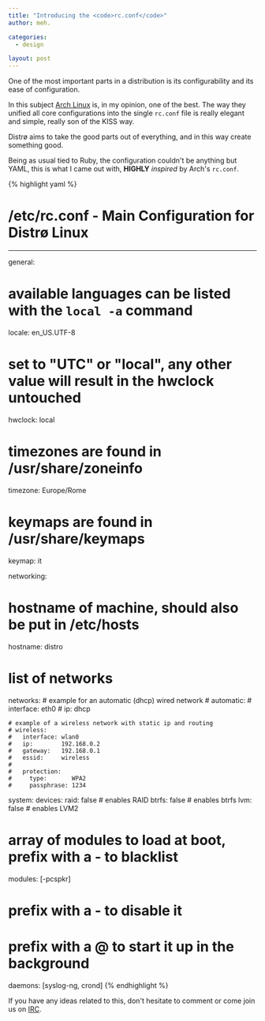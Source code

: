 ```yaml
---
title: "Introducing the <code>rc.conf</code>"
author: meh.

categories:
  - design

layout: post
---
```


One of the most important parts in a distribution is its configurability and its ease of configuration.

In this subject [Arch Linux](http://archlinux.org) is, in my opinion, one of the best. The way they
unified all core configurations into the single `rc.conf` file is really elegant and simple, really
son of the KISS way.

Distrø aims to take the good parts out of everything, and in this way create something good.

Being as usual tied to Ruby, the configuration couldn't be anything but YAML, this is what I came out
with, **HIGHLY** _inspired_ by Arch's `rc.conf`.

{% highlight yaml %}
# /etc/rc.conf - Main Configuration for Distrø Linux
---

general:
  # available languages can be listed with the `local -a` command
  locale: en_US.UTF-8

  # set to "UTC" or "local", any other value will result in the hwclock untouched
  hwclock: local

  # timezones are found in /usr/share/zoneinfo
  timezone: Europe/Rome

  # keymaps are found in /usr/share/keymaps
  keymap: it

networking:
  # hostname of machine, should also be put in /etc/hosts
  hostname: distro

  # list of networks
  networks:
    # example for an automatic (dhcp) wired network
    # automatic:
    #   interface: eth0
    #   ip:        dhcp

    # example of a wireless network with static ip and routing
    # wireless:
    #   interface: wlan0
    #   ip:        192.168.0.2
    #   gateway:   192.168.0.1
    #   essid:     wireless
    #
    #   protection:
    #     type:       WPA2
    #     passphrase: 1234

system:
  devices:
    raid:  false # enables RAID
    btrfs: false # enables btrfs
    lvm:   false # enables LVM2

  # array of modules to load at boot, prefix with a - to blacklist
  modules: [-pcspkr]

  # prefix with a - to disable it
  # prefix with a @ to start it up in the background
  daemons: [syslog-ng, crond]
{% endhighlight %}

If you have any ideas related to this, don't hesitate to comment or come join us on
[IRC](/en/docs/contributing.html#irc).
